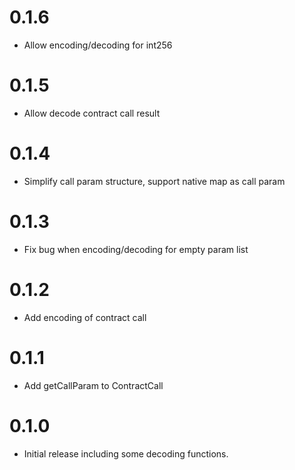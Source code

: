 # 0.1.6
* Allow encoding/decoding for int256

# 0.1.5
* Allow decode contract call result

# 0.1.4
* Simplify call param structure, support native map as call param

# 0.1.3
* Fix bug when encoding/decoding for empty param list

# 0.1.2
* Add encoding of contract call

# 0.1.1
* Add getCallParam to ContractCall

# 0.1.0
* Initial release including some decoding functions.
